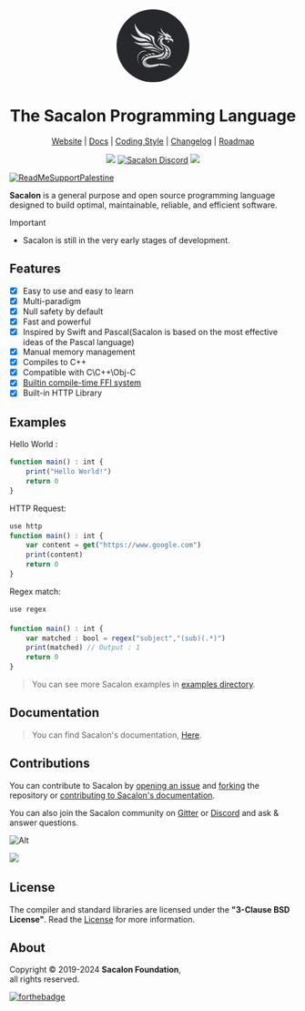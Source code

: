 <div align="center">
  <img style="text-align:center;border-radius:50%;" src="logo.jpeg" height="128px" width="128px">

  # The Sacalon Programming Language

  [Website](https://sacalon.github.io) |
  [Docs](https://sacalon.github.io/docs/latest) |
  [Coding Style](https://sacalon.github.io/style.html) |
  [Changelog](docs/src/CHANGELOG.md) |
  [Roadmap](docs/src/ROADMAP.md)
  
  [![](https://img.shields.io/github/v/tag/sacalon-lang/sacalon)](https://github.com/sacalon-lang/sacalon/releases)
  [![Sacalon Discord](https://img.shields.io/discord/932745959190978683?color=blue&label=Discord&logo=discord&logoColor=green)](https://discord.gg/rg4T2zBmyv)
  [![](https://img.shields.io/gitter/room/sacalon-lang/sacalon?logo=gitter)](https://gitter.im/sacalon/community)
  

</div>

[![ReadMeSupportPalestine](https://raw.githubusercontent.com/Safouene1/support-palestine-banner/master/banner-project.svg)](https://github.com/Safouene1/support-palestine-banner)

**Sacalon** is a general purpose and open source programming language designed to build optimal, maintainable, reliable, and efficient software.

> [!IMPORTANT]  
> - Sacalon is still in the very early stages of development.

## Features

- [x] Easy to use and easy to learn
- [x] Multi-paradigm
- [x] Null safety by default
- [x] Fast and powerful
- [x] Inspired by Swift and Pascal(Sacalon is based on the most effective ideas of the Pascal language)
- [x] Manual memory management
- [x] Compiles to C++
- [x] Compatible with C\C++\Obj-C
- [x] [Builtin compile-time FFI system](https://sacalon-lang.github.io/docs/latest/lang/14_interfacing_with_cpp.html)
- [x] Built-in HTTP Library

## Examples

Hello World :

```typescript
function main() : int {
    print("Hello World!")
    return 0
}
```

HTTP Request:

```typescript
use http
function main() : int {
    var content = get("https://www.google.com")
    print(content)
    return 0
}
```

Regex match:

```typescript
use regex

function main() : int {
    var matched : bool = regex("subject","(sub)(.*)")
    print(matched) // Output : 1
    return 0
}
```

> You can see more Sacalon examples in [examples directory](https://github.com/sacalon-lang/sacalon/tree/main/examples).

## Documentation

> You can find Sacalon's documentation, [Here](https://sacalon-lang.github.io/docs/latest).

## Contributions

You can contribute to Sacalon by [opening an issue](https://github.com/sacalon-lang/sacalon/issues/new/choose) and [forking](https://github.com/sacalon-lang/sacalon/fork) the repository or [contributing to Sacalon's documentation](https://github.com/sacalon-lang/sacalon/tree/main/docs).

You can also join the Sacalon community on [Gitter](https://gitter.im/sacalon/community) or [Discord](https://discord.gg/rg4T2zBmyv) and ask & answer questions.

![Alt](https://repobeats.axiom.co/api/embed/f35044c25fa7a09ff17ef5abd0ffda29de68e142.svg "Repobeats analytics image")

<a href="https://github.com/sacalon-lang/sacalon/graphs/contributors">
  <img src="https://contrib.rocks/image?repo=sacalon-lang/sacalon" />
</a>

<!-- [![graph](https://contrib.rocks/image?repo=sacalon-lang/sacalon)](https://github.com/sacalon-lang/sacalon/graphs/contributors) -->

## License
The compiler and standard libraries are licensed under the **"3-Clause BSD License"**. Read the [License](https://github.com/sacalon-lang/sacalon/blob/main/LICENSE) for more information.

## About

Copyright © 2019-2024 **Sacalon Foundation**, \
all rights reserved.

[![forthebadge](https://forthebadge.com/images/badges/built-with-love.svg)](https://forthebadge.com)
